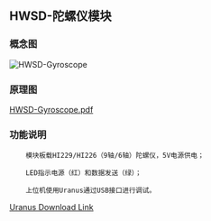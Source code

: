 ## HWSD-陀螺仪模块

### 概念图

![HWSD-Gyroscope](HWSD-Gyroscope.PNG)

### 原理图

 [HWSD-Gyroscope.pdf](HWSD-Gyroscope.pdf) 

### 功能说明

		模块板载HI229/HI226（9轴/6轴）陀螺仪，5V电源供电；
		
		LED指示电源（红）和数据发送（绿）；
		
		上位机使用Uranus通过USB接口进行调试。

[Uranus Download Link](https://github.com/hipnuc/products/tree/master/windows_pc_tools)

